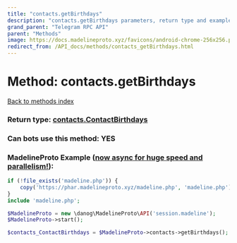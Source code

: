 ```yaml
---
title: "contacts.getBirthdays"
description: "contacts.getBirthdays parameters, return type and example"
grand_parent: "Telegram RPC API"
parent: "Methods"
image: https://docs.madelineproto.xyz/favicons/android-chrome-256x256.png
redirect_from: /API_docs/methods/contacts_getBirthdays.html
---
```

# Method: contacts.getBirthdays
[Back to methods index](index.html)





### Return type: [contacts.ContactBirthdays](/API_docs/types/contacts.ContactBirthdays.html)

### Can bots use this method: **YES**


### MadelineProto Example ([now async for huge speed and parallelism!](https://docs.madelineproto.xyz/docs/ASYNC.html)):


```php
if (!file_exists('madeline.php')) {
    copy('https://phar.madelineproto.xyz/madeline.php', 'madeline.php');
}
include 'madeline.php';

$MadelineProto = new \danog\MadelineProto\API('session.madeline');
$MadelineProto->start();

$contacts_ContactBirthdays = $MadelineProto->contacts->getBirthdays();
```


